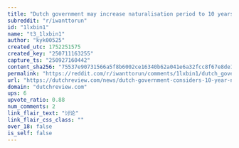 ```yaml
---
title: "Dutch government may increase naturalisation period to 10 years"
subreddit: "r/iwanttorun"
id: "1lxbin1"
name: "t3_1lxbin1"
author: "kyk00525"
created_utc: 1752251575
created_key: "250711163255"
capture_ts: "250927160442"
content_sha256: "75537e90731566a5f8b6002ce16340b62a041e6a32fcc8f67e8de12cc1b575b5"
permalink: "https://reddit.com/r/iwanttorun/comments/1lxbin1/dutch_government_may_increase_naturalisation/"
url: "https://dutchreview.com/news/dutch-government-considers-10-year-naturalisation-period/"
domain: "dutchreview.com"
ups: 6
upvote_ratio: 0.88
num_comments: 2
link_flair_text: "讨论"
link_flair_css_class: ""
over_18: false
is_self: false
---
```



